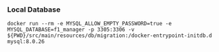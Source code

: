 ### Local Database

`docker run --rm -e MYSQL_ALLOW_EMPTY_PASSWORD=true -e MYSQL_DATABASE=f1_manager -p 3305:3306 -v ${PWD}/src/main/resources/db/migration:/docker-entrypoint-initdb.d mysql:8.0.26`